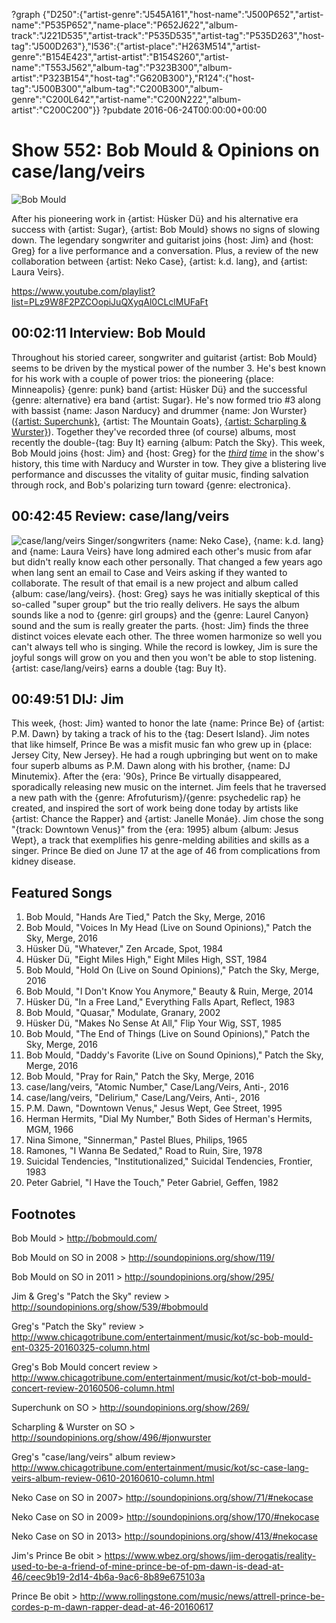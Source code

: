 ?graph {"D250":{"artist-genre":"J545A161","host-name":"J500P652","artist-name":"P535P652","name-place":"P652J622","album-track":"J221D535","artist-track":"P535D535","artist-tag":"P535D263","host-tag":"J500D263"},"I536":{"artist-place":"H263M514","artist-genre":"B154E423","artist-artist":"B154S260","artist-name":"T553J562","album-tag":"P323B300","album-artist":"P323B154","host-tag":"G620B300"},"R124":{"host-tag":"J500B300","album-tag":"C200B300","album-genre":"C200L642","artist-name":"C200N222","album-artist":"C200C200"}}
?pubdate 2016-06-24T00:00:00+00:00

# Show 552: Bob Mould & Opinions on case/lang/veirs

![Bob Mould](https://sound-images.s3.amazonaws.com/images/2016/bobmould_web.jpg)

After his pioneering work in {artist: Hüsker Dü} and his alternative era success with {artist: Sugar}, {artist: Bob Mould} shows no signs of slowing down. The legendary songwriter and guitarist joins {host: Jim} and {host: Greg} for a live performance and a conversation. Plus, a review of the new collaboration between {artist: Neko Case}, {artist: k.d. lang}, and {artist: Laura Veirs}.

https://www.youtube.com/playlist?list=PLz9W8F2PZCOopiJuQXyqAl0CLclMUFaFt

## 00:02:11 Interview: Bob Mould
Throughout his storied career, songwriter and guitarist {artist: Bob Mould} seems to be driven by the mystical power of the number 3. He's best known for his work with a couple of power trios: the pioneering {place: Minneapolis} {genre: punk} band {artist: Hüsker Dü} and the successful {genre: alternative} era band {artist: Sugar}. He's now formed trio #3 along with bassist {name: Jason Narducy} and drummer {name: Jon Wurster} ([{artist: Superchunk}](http://soundopinions.org/show/269/), {artist: The Mountain Goats}, [{artist: Scharpling & Wurster}](http://soundopinions.org/show/496/#jonwurster)). Together they've recorded three (of course) albums, most recently the double-{tag: Buy It} earning {album: Patch the Sky}. This week, Bob Mould joins {host: Jim} and {host: Greg} for the *[third](http://soundopinions.org/show/119/) [time](http://soundopinions.org/show/295/)* in the show's history, this time with Narducy and Wurster in tow. They give a blistering live performance and discusses the vitality of guitar music, finding salvation through rock, and Bob's polarizing turn toward {genre: electronica}.



## 00:42:45 Review: case/lang/veirs
![case/lang/veirs](http://is4.mzstatic.com/image/thumb/Music69/v4/7b/89/99/7b899988-6a79-a114-05a4-23cd108f10dd/source/600x600bb.jpg "1085710311/1085710125")
Singer/songwriters {name: Neko Case}, {name: k.d. lang} and {name: Laura Veirs}  have long admired each other's music from afar but didn't really know each other personally. That changed a few years ago when lang sent an email to Case and Veirs asking if they wanted to collaborate.  The result of that email is a new project and album called {album: case/lang/veirs}. {host: Greg} says he was initially skeptical of this so-called "super group" but the trio really delivers. He says the album sounds like a nod to {genre: girl groups} and the {genre: Laurel Canyon} sound and the sum is really greater the parts. {host: Jim} finds the three distinct voices elevate each other. The three women harmonize so well you can't always tell who is singing. While the record is lowkey, Jim is sure the joyful songs will grow on you and then you won't be able to stop listening. {artist: case/lang/veirs} earns a double {tag: Buy It}. 


## 00:49:51 DIJ: Jim
This week, {host: Jim} wanted to honor the late {name: Prince Be} of {artist: P.M. Dawn} by taking a track of his to the {tag: Desert Island}. Jim notes that like himself, Prince Be was a misfit music fan who grew up in {place: Jersey City, New Jersey}. He had a rough upbringing but went on to make four superb albums as P.M. Dawn along with his brother, {name: DJ Minutemix}. After the {era: '90s}, Prince Be virtually disappeared, sporadically releasing new music on the internet. Jim feels that he traversed a new path with the {genre: Afrofuturism}/{genre: psychedelic rap} he created, and inspired the sort of work being done today by artists like {artist: Chance the Rapper} and {artist: Janelle Monáe}. Jim chose the song "{track: Downtown Venus}" from the {era: 1995} album {album: Jesus Wept}, a track that exemplifies his genre-melding abilities and skills as a singer. Prince Be died on June 17 at the age of 46 from complications from kidney disease.

## Featured Songs
1. Bob Mould, "Hands Are Tied," Patch the Sky, Merge, 2016 
1. Bob Mould, "Voices In My Head (Live on Sound Opinions)," Patch the Sky, Merge, 2016 
1. Hüsker Dü, "Whatever," Zen Arcade, Spot, 1984
1. Hüsker Dü, "Eight Miles High," Eight Miles High, SST, 1984
1. Bob Mould, "Hold On (Live on Sound Opinions)," Patch the Sky, Merge, 2016
1. Bob Mould, "I Don't Know You Anymore," Beauty & Ruin, Merge, 2014
1. Hüsker Dü, "In a Free Land," Everything Falls Apart, Reflect, 1983 
1. Bob Mould, "Quasar," Modulate, Granary, 2002 
1. Hüsker Dü, "Makes No Sense At All," Flip Your Wig, SST, 1985 
1. Bob Mould, "The End of Things (Live on Sound Opinions)," Patch the Sky, Merge, 2016
1. Bob Mould, "Daddy's Favorite (Live on Sound Opinions)," Patch the Sky, Merge, 2016
1. Bob Mould, "Pray for Rain," Patch the Sky, Merge, 2016 
1. case/lang/veirs, "Atomic Number," Case/Lang/Veirs, Anti-, 2016 
1. case/lang/veirs, "Delirium," Case/Lang/Veirs, Anti-, 2016 
1. P.M. Dawn, "Downtown Venus," Jesus Wept, Gee Street, 1995 
1. Herman Hermits, "Dial My Number," Both Sides of Herman's Hermits, MGM, 1966 
1. Nina Simone, "Sinnerman," Pastel Blues, Philips, 1965 
1. Ramones, "I Wanna Be Sedated," Road to Ruin, Sire, 1978 
1. Suicidal Tendencies, "Institutionalized," Suicidal Tendencies, Frontier, 1983 
1. Peter Gabriel, "I Have the Touch," Peter Gabriel, Geffen, 1982



## Footnotes

Bob Mould > http://bobmould.com/

Bob Mould on SO in 2008 > http://soundopinions.org/show/119/

Bob Mould on SO in 2011 > http://soundopinions.org/show/295/

Jim & Greg's "Patch the Sky" review > http://soundopinions.org/show/539/#bobmould

Greg's "Patch the Sky" review > http://www.chicagotribune.com/entertainment/music/kot/sc-bob-mould-ent-0325-20160325-column.html

Greg's Bob Mould concert review > http://www.chicagotribune.com/entertainment/music/kot/ct-bob-mould-concert-review-20160506-column.html



Superchunk on SO > http://soundopinions.org/show/269/

Scharpling & Wurster on SO > http://soundopinions.org/show/496/#jonwurster

Greg's "case/lang/veirs" album review> http://www.chicagotribune.com/entertainment/music/kot/sc-case-lang-veirs-album-review-0610-20160610-column.html

Neko Case on SO in 2007> http://soundopinions.org/show/71/#nekocase

Neko Case on SO in 2009> http://soundopinions.org/show/170/#nekocase

Neko Case on SO in 2013> http://soundopinions.org/show/413/#nekocase

Jim's Prince Be obit > https://www.wbez.org/shows/jim-derogatis/reality-used-to-be-a-friend-of-mine-prince-be-of-pm-dawn-is-dead-at-46/ceec9b19-2d14-4b6a-9ac6-8b89e675103a

Prince Be obit > http://www.rollingstone.com/music/news/attrell-prince-be-cordes-p-m-dawn-rapper-dead-at-46-20160617
